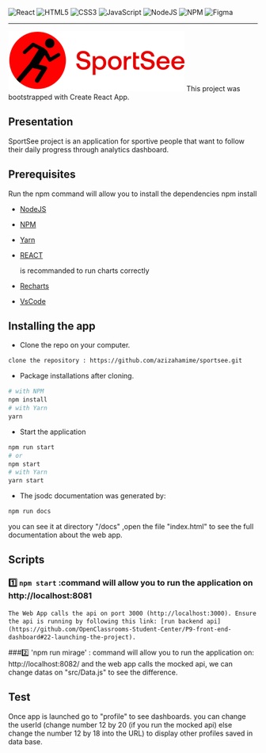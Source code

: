 
![React](https://img.shields.io/badge/react-%2320232a.svg?style=for-the-badge&logo=react&logoColor=%2361DAFB)
![HTML5](https://img.shields.io/badge/html5-%23E34F26.svg?style=for-the-badge&logo=html5&logoColor=white)
![CSS3](https://img.shields.io/badge/css3-%231572B6.svg?style=for-the-badge&logo=css3&logoColor=white)
![JavaScript](https://img.shields.io/badge/javascript-%23323330.svg?style=for-the-badge&logo=javascript&logoColor=%23F7DF1E)
![NodeJS](https://img.shields.io/badge/node.js-6DA55F?style=for-the-badge&logo=node.js&logoColor=white)
![NPM](https://img.shields.io/badge/NPM-%23000000.svg?style=for-the-badge&logo=npm&logoColor=white)
![Figma](https://img.shields.io/badge/figma-%23F24E1E.svg?style=for-the-badge&logo=figma&logoColor=white)

---

![logo](src/assets/logo.svg)
This project was bootstrapped with Create React App.

## Presentation

SportSee project is an application for sportive people that want to follow their daily progress through analytics dashboard.

## Prerequisites

Run the npm command will allow you to install the dependencies
npm install

- [NodeJS](https://nodejs.org/en/)
- [NPM](https://www.npmjs.com/)
- [Yarn](https://yarnpkg.com/)
- [REACT](https://en.reactjs.org/)

  is recommanded to run charts correctly

- [Recharts](https://www.npmjs.com/package/recharts)
- [VsCode](https://code.visualstudio.com/download)

## Installing the app

- Clone the repo on your computer.
```bash
clone the repository : https://github.com/azizahamime/sportsee.git
```

- Package installations after cloning.
```bash
# with NPM
npm install
# with Yarn
yarn
```

- Start the application
```bash
npm run start
# or
npm start
# with Yarn
yarn start
```

- The jsodc documentation was generated by:
```bash
npm run docs
```
you can see it at directory "/docs" ,open the file "index.html" to see the full documentation about the web app. 

## Scripts

### :one: `npm start` :command will allow you to run the application on http://localhost:8081

    The Web App calls the api on port 3000 (http://localhost:3000). Ensure the api is running by following this link: [run backend api](https://github.com/OpenClassrooms-Student-Center/P9-front-end-dashboard#22-launching-the-project).

###:two: 'npm run mirage' : command will allow you to run the application on: http://localhost:8082/ and the web app calls the mocked api, we can change datas on "src/Data.js" to see the difference. 

## Test
Once app is launched go to "profile" to see dashboards.
you can change the userId (change number 12 by 20 (if you run the mocked api) else change the number 12 by 18 into the URL) to display other profiles saved in data base.

 




